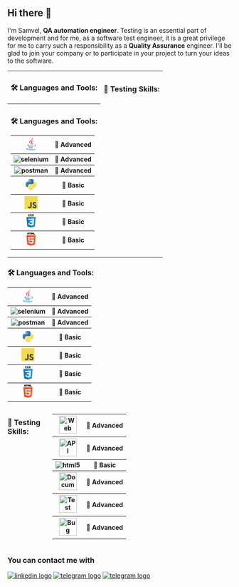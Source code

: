 ## Hi there 👋
I'm Samvel, **QA automation engineer**. 
Testing is an essential part of development and for me, as a software test engineer, it is a great privilege for me to carry such a responsibility as a **Quality Assurance** engineer. I'll be glad to join your company or to participate in your project to turn your ideas to the software.

<table >
    <tr >
      <th>
          <h3 align="left">🛠 Languages and Tools:</h3>
      </th>
      <th>
           <h3 align="left">🔎 Testing Skills:</h3>
    </tr>
    <tr>
        <th>
            <div align="left"> 
              <h3 align="left">🛠 Languages and Tools:</h3>
              <table >
                <tr >
                  <th>
                      <img src="https://raw.githubusercontent.com/devicons/devicon/master/icons/java/java-original.svg" alt="java" width="30" height="30" title="Java"/>
                  </th>
                  <th>
                   📗  Advanced  
                  </th>
                </tr>
                <tr>
                  <th>
                    <img src="https://raw.githubusercontent.com/detain/svg-logos/780f25886640cef088af994181646db2f6b1a3f8/svg/selenium-logo.svg" alt="selenium" width="30" height="30" title="Selenium"/> <br/>
                  </th>
                  <th>
                   📗  Advanced  
                  </th>
                </tr>
                <tr>
                  <th>
                    <img src="https://www.vectorlogo.zone/logos/getpostman/getpostman-icon.svg" alt="postman" width="30" height="30" title="Postman"/>  <br/>
                  </th>
                  <th>
                    📗  Advanced  
                  </th>
                </tr>
                <tr>
                  <th>
                    <img src="https://raw.githubusercontent.com/devicons/devicon/master/icons/python/python-original.svg" alt="python" width="30" height="30" title="Python"/>  <br/>
                  </th>
                  <th>
                    📘  Basic  
                  </th>
                </tr>
                <tr>
                  <th>
                    <img src="https://raw.githubusercontent.com/devicons/devicon/master/icons/javascript/javascript-original.svg" alt="javascript" width="30" height="30" title="Java Script"/>  <br/>
                  </th>
                  <th>
                    📘  Basic  
                  </th>
                </tr>
                <tr>
                  <th>
                    <img src="https://raw.githubusercontent.com/devicons/devicon/master/icons/css3/css3-original-wordmark.svg" alt="css3" width="30" height="30" title="CSS"/>  <br/>
                  </th>
                  <th>
                    📘  Basic
                  </th>
                </tr>
                </tr>
                <tr>
                  <th>
                    <img src="https://raw.githubusercontent.com/devicons/devicon/master/icons/html5/html5-original-wordmark.svg" alt="html5" width="30" height="30" title="HTML"/>      
                  </th>
                  <th>
                    📘  Basic
                  </th>
                </tr>
              </table>
            </div>
        </th>
    </tr>
</table>


<div align="left"> 
  <h3 align="left">🛠 Languages and Tools:</h3>
  <table >
    <tr >
      <th>
          <img src="https://raw.githubusercontent.com/devicons/devicon/master/icons/java/java-original.svg" alt="java" width="30" height="30" title="Java"/>
      </th>
      <th>
       📗  Advanced  
      </th>
    </tr>
    <tr>
      <th>
        <img src="https://raw.githubusercontent.com/detain/svg-logos/780f25886640cef088af994181646db2f6b1a3f8/svg/selenium-logo.svg" alt="selenium" width="30" height="30" title="Selenium"/> <br/>
      </th>
      <th>
       📗  Advanced  
      </th>
    </tr>
    <tr>
      <th>
        <img src="https://www.vectorlogo.zone/logos/getpostman/getpostman-icon.svg" alt="postman" width="30" height="30" title="Postman"/>  <br/>
      </th>
      <th>
        📗  Advanced  
      </th>
    </tr>
    <tr>
      <th>
        <img src="https://raw.githubusercontent.com/devicons/devicon/master/icons/python/python-original.svg" alt="python" width="30" height="30" title="Python"/>  <br/>
      </th>
      <th>
        📘  Basic  
      </th>
    </tr>
    <tr>
      <th>
        <img src="https://raw.githubusercontent.com/devicons/devicon/master/icons/javascript/javascript-original.svg" alt="javascript" width="30" height="30" title="Java Script"/>  <br/>
      </th>
      <th>
        📘  Basic  
      </th>
    </tr>
    <tr>
      <th>
        <img src="https://raw.githubusercontent.com/devicons/devicon/master/icons/css3/css3-original-wordmark.svg" alt="css3" width="30" height="30" title="CSS"/>  <br/>
      </th>
      <th>
        📘  Basic
      </th>
    </tr>
    </tr>
    <tr>
      <th>
        <img src="https://raw.githubusercontent.com/devicons/devicon/master/icons/html5/html5-original-wordmark.svg" alt="html5" width="30" height="30" title="HTML"/>      
      </th>
      <th>
        📘  Basic
      </th>
    </tr>

  </table>
</div>

<div align="left" style="display: flex;"> 
  <h3 align="left">🔎 Testing Skills:</h3>
  <table>
    <tr>
      <th>
       <img src="https://static.vecteezy.com/system/resources/previews/015/337/689/non_2x/web-icon-web-sign-free-png.png" width="40" height="40" title="Web"/>  
      </th>
      <th>
       📗  Advanced  
      </th
    </tr>
    <tr>
      <th>
       <img src="https://cdn.icon-icons.com/icons2/2596/PNG/512/api_icon_155812.png" width="40" height="40" title="API"/>  
      </th>
      <th>
       📗  Advanced  
      </th
    </tr>
    <tr>
      <th>
       <img src="https://cdn-icons-png.flaticon.com/512/4477/4477610.png" alt="html5" width="40" height="40" title="Mobile"/>  
      </th>
      <th>
       📘  Basic  
      </th
    </tr>
    <tr>
      <th>
       <img src="https://cdn-icons-png.flaticon.com/512/6747/6747196.png" width="40" height="40" title="Documentation"/>  
      </th>
      <th>
       📗  Advanced  
      </th
    </tr>
    <tr>
      <th>
       <img src="https://cdn-icons-png.flaticon.com/512/160/160085.png" width="40" height="40" title="Test Case"> 
      </th>
      <th>
       📗  Advanced  
      </th
    </tr>
    <tr>
      <th>
       <img src="https://static.thenounproject.com/png/522353-200.png" width="40" height="40" title="Bug Report"/>  
      </th>
      <th>
       📗  Advanced   
      </th
    </tr>
  </table>
</div>

<h3 align="left">You can contact me with</h3>


<div align="left">
  <a href="https://www.linkedin.com/in/samvel-melikyan-qa/" >
    <img src="https://raw.githubusercontent.com/maurodesouza/profile-readme-generator/master/src/assets/icons/social/linkedin/default.svg" width="52" height="40" alt="linkedin logo"  title="LinkedIn"/></a>
  
  <a href="https://t.me/MelikyanSamvel" >
    <img src="https://raw.githubusercontent.com/maurodesouza/profile-readme-generator/master/src/assets/icons/social/telegram/default.svg" width="52" height="40" alt="telegram logo" title="Telegram"/></a>
  
  <a href="https://mail.google.com/mail/u/0/?fs=1&tf=cm&source=mailto&to=samvel.melikyan.eng@gmail.com" >
    <img src="https://cdn-icons-png.flaticon.com/512/281/281769.png" width="52" height="40" alt="telegram logo" title="samvel.melikyan.eng@gmail.com"/></a>
 </div>
